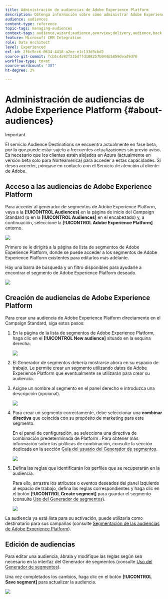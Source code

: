 ```yaml
---
title: Administración de audiencias de Adobe Experience Platform
description: Obtenga información sobre cómo administrar Adobe Experience Platform en Campaign Standard.
audience: audiences
content-type: reference
topic-tags: managing-audiences
context-tags: audience,wizard;audience,overview;delivery,audience,back
feature: Microsoft CRM Integration
role: Data Architect
level: Experienced
exl-id: 2f6c5cc6-0634-4418-a2ee-e1c133d9cbd2
source-git-commit: fcb5c4a92f23bdffd1082b7b044b5859dead9d70
workflow-type: tm+mt
source-wordcount: '387'
ht-degree: 3%

---
```


# Administración de audiencias de Adobe Experience Platform {#about-audiences}

>[!IMPORTANT]
>
>El servicio Audience Destinations se encuentra actualmente en fase beta, por lo que puede estar sujeto a frecuentes actualizaciones sin previo aviso. Es necesario que los clientes estén alojados en Azure (actualmente en versión beta solo para Norteamérica) para acceder a estas capacidades. Si desea acceder, póngase en contacto con el Servicio de atención al cliente de Adobe.

## Acceso a las audiencias de Adobe Experience Platform

Para acceder al generador de segmentos de Adobe Experience Platform, vaya a la **[!UICONTROL Audiences]** en la página de inicio del Campaign Standard (o en la **[!UICONTROL Audiences]** en el encabezado) y, a continuación, seleccione la **[!UICONTROL Adobe Experience Platform]** entorno.

![](assets/aep_audiences_access.png)

Primero se le dirigirá a la página de lista de segmentos de Adobe Experience Platform, donde se puede acceder a los segmentos de Adobe Experience Platform existentes para editarlos más adelante.

Hay una barra de búsqueda y un filtro disponibles para ayudarle a encontrar el segmento de Adobe Experience Platform deseado.

![](assets/aep_audiences_list.png)

## Creación de audiencias de Adobe Experience Platform

Para crear una audiencia de Adobe Experience Platform directamente en el Campaign Standard, siga estos pasos:

1. En la página de la lista de segmentos de Adobe Experience Platform, haga clic en el **[!UICONTROL New audience]** situado en la esquina derecha.

   ![](assets/aep_audiences_creation_create.png)

1. El Generador de segmentos debería mostrarse ahora en su espacio de trabajo. Le permite crear un segmento utilizando datos de Adobe Experience Platform que eventualmente se utilizarán para crear su audiencia.

1. Asigne un nombre al segmento en el panel derecho e introduzca una descripción (opcional).

   ![](assets/aep_audiences_creation_edit_name.png)

1. Para crear un segmento correctamente, debe seleccionar una **combinar directiva** que coincida con su propósito de marketing para este segmento.

   En el panel de configuración, se selecciona una directiva de combinación predeterminada de Platform . Para obtener más información sobre las políticas de combinación, consulte la sección dedicada en la sección [Guía del usuario del Generador de segmentos](https://experienceleague.adobe.com/docs/experience-platform/segmentation/ui/overview.html).

   ![](assets/aep_audiences_mergepolicy.png)

1. Defina las reglas que identificarán los perfiles que se recuperarán en la audiencia.

   Para ello, arrastre los atributos o eventos deseados del panel izquierdo al espacio de trabajo, defina las reglas correspondientes y haga clic en el botón **[!UICONTROL Create segment]** para guardar el segmento (consulte [Uso del Generador de segmentos](../../integrating/using/aep-using-segment-builder.md)).

   ![](assets/aep_audiences_creation_query.png)

La audiencia ya está lista para su activación, puede utilizarla como destinatario para sus campañas (consulte [Segmentación de las audiencias de Adobe Experience Platform](../../integrating/using/aep-targeting-audiences.md)).

## Edición de audiencias

Para editar una audiencia, ábrala y modifique las reglas según sea necesario en la interfaz del Generador de segmentos (consulte [Uso del Generador de segmentos](../../integrating/using/aep-using-segment-builder.md)).

Una vez completados los cambios, haga clic en el botón **[!UICONTROL Save segment]** para actualizar la audiencia.

![](assets/aep_audiences_editing.png)
